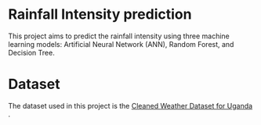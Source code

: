 # Rainfall Intensity prediction 
This project aims to predict the rainfall intensity using three machine learning models: Artificial Neural Network (ANN), Random Forest, and Decision Tree.

# Dataset
The dataset used in this project is the [Cleaned Weather Dataset for Uganda
](https://dataverse.harvard.edu/dataset.xhtml?persistentId=doi:10.7910/DVN/PQLYHP). 


 

